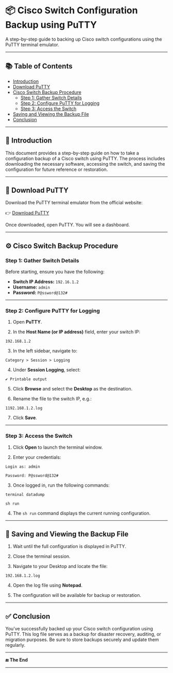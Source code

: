 # 📦 Cisco Switch Configuration Backup using PuTTY

A step-by-step guide to backing up Cisco switch configurations using the PuTTY terminal emulator.

---

## 📚 Table of Contents

- [Introduction](#introduction)
- [Download PuTTY](#download-putty)
- [Cisco Switch Backup Procedure](#cisco-switch-backup-procedure)
  - [Step 1: Gather Switch Details](#step-1-gather-switch-details)
  - [Step 2: Configure PuTTY for Logging](#step-2-configure-putty-for-logging)
  - [Step 3: Access the Switch](#step-3-access-the-switch)
- [Saving and Viewing the Backup File](#saving-and-viewing-the-backup-file)
- [Conclusion](#conclusion)

---

## 🧾 Introduction

This document provides a step-by-step guide on how to take a configuration backup of a Cisco switch using PuTTY. The process includes downloading the necessary software, accessing the switch, and saving the configuration for future reference or restoration.

---

## 🔽 Download PuTTY

Download the PuTTY terminal emulator from the official website:

👉 [Download PuTTY](https://www.chiark.greenend.org.uk/~sgtatham/putty/latest.html)

Once downloaded, open PuTTY. You will see a dashboard. 

---

## ⚙️ Cisco Switch Backup Procedure

### Step 1: Gather Switch Details

Before starting, ensure you have the following:

- **Switch IP Address:** `192.16.1.2`
- **Username:** `admin`
- **Password:** `P@ssword@132#`
---

### Step 2: Configure PuTTY for Logging

1. Open **PuTTY**.

2. In the **Host Name (or IP address)** field, enter your switch IP:
```
192.168.1.2
```

3. In the left sidebar, navigate to:
```
Category > Session > Logging
```

4. Under **Session Logging**, select:
```
✔ Printable output
```

5. Click **Browse** and select the **Desktop** as the destination.

6. Rename the file to the switch IP, e.g.:
```
1192.168.1.2.log
```

7. Click **Save**.
---

### Step 3: Access the Switch

1. Click **Open** to launch the terminal window.

2. Enter your credentials:
```
Login as: admin
```
```
Password: P@ssword@132#
```

3. Once logged in, run the following commands:
```
terminal datadump
```
```
sh run
```

4. The `sh run` command displays the current running configuration.
---

## 💾 Saving and Viewing the Backup File

1. Wait until the full configuration is displayed in PuTTY.

2. Close the terminal session.

3. Navigate to your Desktop and locate the file:
```
192.168.1.2.log
```

4. Open the log file using **Notepad**.

5. The configuration will be available for backup or restoration.
---

## ✅ Conclusion

You’ve successfully backed up your Cisco switch configuration using PuTTY. This log file serves as a backup for disaster recovery, auditing, or migration purposes. Be sure to store backups securely and update them regularly.

---

**🔚 The End**

---
